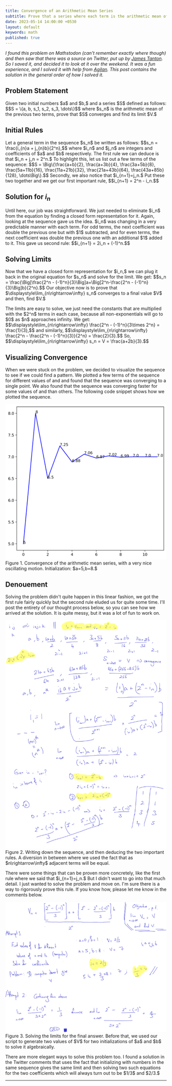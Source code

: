 ```yaml
---
title: Convergence of an Arithmetic Mean Series
subtitle: Prove that a series where each term is the arithmetic mean of the previous two terms converges. 
date: 2023-05-14 14:00:00 +0530
layout: default
keywords: math
published: true
---
```


_I found this problem on Mathstodon (can't remember exactly where though) and then saw that there was a source on Twitter, put up by [James Tanton](https://twitter.com/jamestanton/status/1644652304501547010?s=20). So I saved it, and decided it to look at it over the weekend. It was a fun experience, and I solved it with help from [Agilan](https://agilanravi01.wordpress.com). This post contains the solution in the general order of how I solved it._

## Problem Statement

<p>
Given two initial numbers $a$ and $b,$ and a series $S$ defined as follows:
$$S = \{a, b, s_1, s_2, s_3, \dots\}$$
where $s_n$ is the arithmetic mean of the previous two terms, prove that $S$ converges
and find its limit $V.$
</p>

## Initial Rules

<p>
Let a general term in the sequence $s_n$ be written as follows:
$$s_n = \frac{i_{n}a + j_{n}b}{2^n},$$ where $i_n$ and $j_n$ are integers and
coefficients of $a$ and $b$ respectively. The first rule we can deduce is that $i_n +
j_n = 2^n.$ To highlight this, let us list out a few terms of the sequence:
$$S = \Big\{\frac{a+b}{2}, \frac{a+3b}{4}, \frac{3a+5b}{8}, \frac{5a+11b}{16},
\frac{11a+21b}{32}, \frac{21a+43b}{64}, \frac{43a+85b}{128}, \dots\Big\}.$$ Secondly, we
also notice that $i_{n+1}=j_n.$ Put these two together and we get our first important
rule, $$i_{n+1} = 2^n - i_n.$$
</p>

## Solution for $i_n$

<p>
Until here, our job was straightforward. We just needed to eliminate $i_n$ from the
equation by
finding a closed form representation for it. Again, looking at the sequence gave us the
idea. $i_n$ was changing in a very predictable manner with each term. For odd terms, the
next coefficient was double the previous one but with $1$ subtracted, and for even
terms, the next coefficient was double the previous one with an additional $1$ added to
it. This gave us second rule:
$$i_{n+1} = 2i_n + (-1)^n.$$
</p>

## Solving Limits

<p>
Now that we have a closed form representation for $i_n,$ we can plug it back in the
original equation for $s_n$ and solve for the limit. We get:
$$s_n = \frac{\Big[\frac{2^n - (-1)^n}{3}\Big]a+\Big[2^n-\frac{2^n -
(-1)^n}{3}\Big]b}{2^n}.$$ Our objective now is to prove that
$\displaystyle\lim_{n\rightarrow\infty} s_n$ converges to a final value $V$ and then,
find $V.$
</p>
<p>
The limits are easy to solve, we just need the constants that are multiplied with the
$2^n$ terms in each case, because all non-exponentials will go to $0$ as $n$ approaches
infinity. We get:
$$\displaystyle\lim_{n\rightarrow\infty} \frac{2^n - (-1)^n}{3\times 2^n} =
\frac{1}{3},$$ and similarly, $$\displaystyle\lim_{n\rightarrow\infty} \frac{2^n -
\frac{2^n - (-1)^n}{3}}{2^n} = \frac{2}{3}.$$ So,
$$\displaystyle\lim_{n\rightarrow\infty} s_n = V = \frac{a+2b}{3}.$$
</p>

## Visualizing Convergence

When we were stuck on the problem, we decided to visualize the sequence to see if we could find a pattern. We plotted a few terms of the sequence for different values of and and found that the sequence was converging to a single point. We also found that the sequence was converging faster for some values of and than others. The following code snippet shows how we plotted the sequence.

<center>
<script src="https://gist.github.com/kyscg/feafa02663043f39689a18a5976c0e5b.js"></script>
</center>

<div class='figure'>
    <img src="/assets/images/convergence.svg"/>
    <div class='caption'>
        <span class='caption-label'>Figure 1.</span> Convergence of the arithmetic mean series, with a very nice oscillating motion. Initialization: $a=5,b=8.$
    </div>
</div>

## Denouement


<p>
Solving the problem didn't quite happen in this linear fashion, we got the first rule
fairly quickly but the second rule eluded us for quite some time. I'll post the entirety
of our thought process below, so you can see how we arrived at the solution. It is quite
messy, but it was a lot of fun to work on.
</p>

<div class='figure'>
    <img src="/assets/images/notes1.svg"/>
    <div class='caption'>
        <span class='caption-label'>Figure 2.</span> Writing down the sequence, and then deducing the two important rules. A diversion in between where we used the fact that as $n\rightarrow\infty$ adjacent terms will be equal. 
    </div>
</div>

<p>
There were some things that can be proven more concretely, like the first rule where we
said that $i_{n+1}=j_n.$ But I didn't want to go into that much detail. I just wanted to
solve the problem and move on. I'm sure there is a way to rigorously prove this rule. If
you know how, please let me know in the comments below.
</p>

<div class='figure'>
    <img src="/assets/images/notes2.svg"/>
    <div class='caption'>
        <span class='caption-label'>Figure 3.</span> Solving the limits for the final answer. Before that, we used our script to generate two values of $V$ for two initializations of $a$ and $b$ to solve it algebraically.
    </div>
</div>

<p>
There are more elegant ways to solve this problem too. I found a solution in the Twitter
comments that uses the
fact that initializing with numbers in the same sequence gives the same limit and then
solving two such equations for the two coefficients which will always turn out to be
$1/3$ and $2/3.$
</p>

---

